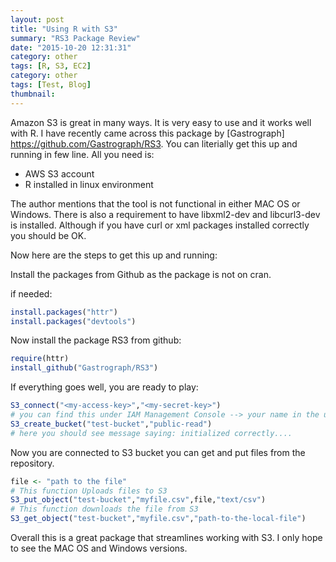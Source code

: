 ```yaml
---
layout: post
title: "Using R with S3"
summary: "RS3 Package Review"  
date: "2015-10-20 12:31:31"
category: other
tags: [R, S3, EC2]
category: other
tags: [Test, Blog]
thumbnail:
---
```


Amazon S3 is great in many ways. It is very easy to use and it works well with R. I have recently came across this package by [Gastrograph] https://github.com/Gastrograph/RS3. You can literially get this up and running in few line. All you need is:

* AWS S3 account 
* R installed in linux environment 

The author mentions that the tool is not functional in either MAC OS or Windows. There is also a requirement to have libxml2-dev and libcurl3-dev is installed. Although if you have curl or xml packages installed correctly you should be OK. 

Now here are the steps to get this up and running:


Install the packages from Github as the package is not on cran.

if needed:


```r
install.packages("httr")
install.packages("devtools")
```

Now install the package RS3 from github:


```r
require(httr) 
install_github("Gastrograph/RS3")
```

If everything goes well, you are ready to play:


```r
S3_connect("<my-access-key>","<my-secret-key>")
# you can find this under IAM Management Console --> your name in the upper right --> creat access key
S3_create_bucket("test-bucket","public-read")
# here you should see message saying: initialized correctly....
```

Now you are connected to S3 bucket you can get and put files from the repository.



```r
file <- "path to the file"
# This function Uploads files to S3 
S3_put_object("test-bucket","myfile.csv",file,"text/csv")
# This function downloads the file from S3 
S3_get_object("test-bucket","myfile.csv","path-to-the-local-file")
```

Overall this is a great package that streamlines working with S3. I only hope to see the MAC OS and Windows versions.   



